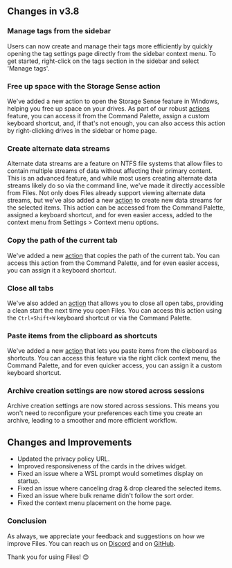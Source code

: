 ## Changes in v3.8

### Manage tags from the sidebar

Users can now create and manage their tags more efficiently by quickly opening the tag settings page directly from the sidebar context menu. To get started, right-click on the tags section in the sidebar and select 'Manage tags'.

### Free up space with the Storage Sense action

We've added a new action to open the Storage Sense feature in Windows, helping you free up space on your drives. As part of our robust [actions](https://files.community/docs/customize-settings/actions) feature, you can access it from the Command Palette, assign a custom keyboard shortcut, and, if that's not enough, you can also access this action by right-clicking drives in the sidebar or home page.

### Create alternate data streams

Alternate data streams are a feature on NTFS file systems that allow files to contain multiple streams of data without affecting their primary content. This is an advanced feature, and while most users creating alternate data streams likely do so via the command line, we've made it directly accessible from Files. Not only does Files already support viewing alternate data streams, but we've also added a new [action](https://files.community/docs/customize-settings/actions) to create new data streams for the selected items. This action can be accessed from the Command Palette, assigned a keyboard shortcut, and for even easier access, added to the context menu from Settings > Context menu options.

### Copy the path of the current tab

We've added a new [action](https://files.community/docs/customize-settings/actions) that copies the path of the current tab. You can access this action from the Command Palette, and for even easier access, you can assign it a keyboard shortcut.

### Close all tabs

We've also added an [action](https://files.community/docs/customize-settings/actions) that allows you to close all open tabs, providing a clean start the next time you open Files. You can access this action using the `Ctrl+Shift+W` keyboard shortcut or via the Command Palette.

### Paste items from the clipboard as shortcuts

We've added a new [action](https://files.community/docs/customize-settings/actions) that lets you paste items from the clipboard as shortcuts. You can access this feature via the right click context menu, the Command Palette, and for even quicker access, you can assign it a custom keyboard shortcut.

### Archive creation settings are now stored across sessions

Archive creation settings are now stored across sessions. This means you won't need to reconfigure your preferences each time you create an archive, leading to a smoother and more efficient workflow.

## Changes and Improvements

- Updated the privacy policy URL.
- Improved responsiveness of the cards in the drives widget.
- Fixed an issue where a WSL prompt would sometimes display on startup.
- Fixed an issue where canceling drag & drop cleared the selected items.
- Fixed an issue where bulk rename didn't follow the sort order.
- Fixed the context menu placement on the home page.

### Conclusion

As always, we appreciate your feedback and suggestions on how we improve Files. You can reach us on [Discord](https://discord.gg/files) and on [GitHub](https://github.com/files-community/Files/).

Thank you for using Files! 😊
